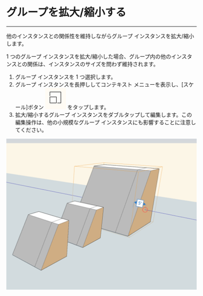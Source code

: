 

# グループを拡大/縮小する

---

他のインスタンスとの関係性を維持しながらグループ インスタンスを拡大/縮小します。

1 つのグループ インスタンスを拡大/縮小した場合、グループ内の他のインスタンスとの関係は、インスタンスのサイズを問わず維持されます。

1. グループ インスタンスを 1 つ選択します。
2. グループ インスタンスを長押ししてコンテキスト メニューを表示し、[スケール]ボタン ![](Images/GUID-AA1EDCA0-B86D-4C6D-952F-5A702D29E536-low.png) をタップします。
3. 拡大/縮小するグループ インスタンスをダブルタップして編集します。この編集操作は、他の小規模なグループ インスタンスにも影響することに注意してください。

![](Images/GUID-EA6E68CA-6064-4559-A07C-6A8DCD16B3BC-low.png)

